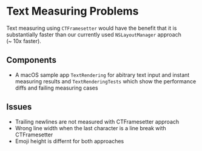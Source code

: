 # Text Measuring Problems

Text measuring using `CTFramesetter` would have the benefit that it is substantially faster than our currently used `NSLayoutManager` approach (~ 10x faster).

## Components
- A macOS sample app `TextRendering` for abitrary text input and instant measuring results and `TextRenderingTests` which show the performance diffs and failing measuring cases

## Issues
- Trailing newlines are not measured with CTFramesetter approach
- Wrong line width when the last character is a line break with CTFramesetter
- Emoji height is differnt for both approaches
